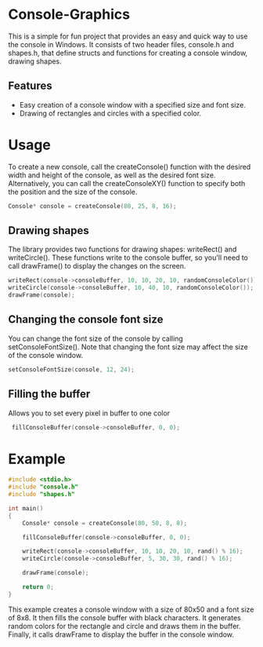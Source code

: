 # Console-Graphics
This is a simple for fun project that provides an easy and quick way to use the console in Windows. It consists of two header files, console.h and shapes.h, that define structs and functions for creating a console window, drawing shapes.

## Features
* Easy creation of a console window with a specified size and font size.
* Drawing of rectangles and circles with a specified color.

# Usage
To create a new console, call the createConsole() function with the desired width and height of the console, as well as the desired font size. Alternatively, you can call the createConsoleXY() function to specify both the position and the size of the console.

```c
Console* console = createConsole(80, 25, 8, 16);
```
## Drawing shapes

The library provides two functions for drawing shapes: writeRect() and writeCircle(). These functions write to the console buffer, so you'll need to call drawFrame() to display the changes on the screen.
```c
writeRect(console->consoleBuffer, 10, 10, 20, 10, randomConsoleColor());
writeCircle(console->consoleBuffer, 10, 40, 10, randomConsoleColor());
drawFrame(console);
```

## Changing the console font size
You can change the font size of the console by calling setConsoleFontSize(). Note that changing the font size may affect the size of the console window.
```c
setConsoleFontSize(console, 12, 24);
```

## Filling the buffer
Allows you to set every pixel in buffer to one color
```c
 fillConsoleBuffer(console->consoleBuffer, 0, 0);
 ```


# Example
```c
#include <stdio.h>
#include "console.h"
#include "shapes.h"

int main()
{
    Console* console = createConsole(80, 50, 8, 8);

    fillConsoleBuffer(console->consoleBuffer, 0, 0);

    writeRect(console->consoleBuffer, 10, 10, 20, 10, rand() % 16);
    writeCircle(console->consoleBuffer, 5, 30, 30, rand() % 16);

    drawFrame(console);

    return 0;
}
```
This example creates a console window with a size of 80x50 and a font size of 8x8. It then fills the console buffer with black characters. It generates random colors for the rectangle and circle and draws them in the buffer. Finally, it calls drawFrame to display the buffer in the console window.
